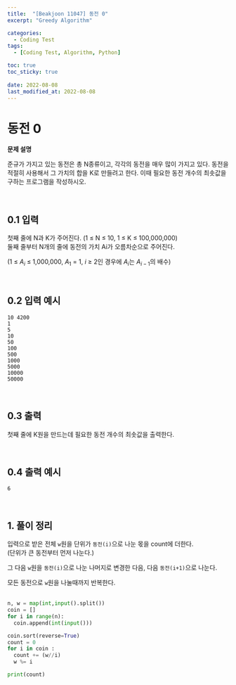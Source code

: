 ```yaml
---
title:  "[Beakjoon 11047] 동전 0"
excerpt: "Greedy Algorithm"

categories:
  - Coding Test
tags:
  - [Coding Test, Algorithm, Python]

toc: true
toc_sticky: true
 
date: 2022-08-08
last_modified_at: 2022-08-08
---
```



# 동전 0

**문제 설명**

준규가 가지고 있는 동전은 총 N종류이고, 각각의 동전을 매우 많이 가지고 있다.
동전을 적절히 사용해서 그 가치의 합을 K로 만들려고 한다. 
이때 필요한 동전 개수의 최솟값을 구하는 프로그램을 작성하시오. <br>

<br>

## 0.1 입력

첫째 줄에 N과 K가 주어진다. (1 ≤ N ≤ 10, 1 ≤ K ≤ 100,000,000)
<br>
둘째 줄부터 N개의 줄에 동전의 가치 Ai가 오름차순으로 주어진다. 

(1 ≤ $A_i$ ≤ 1,000,000, $A_1$ = 1,  $i$ ≥ 2인 경우에 $A_i$는 $A_{i-1}$의 배수)

<br>

## 0.2 입력 예시
```
10 4200
1
5
10
50
100
500
1000
5000
10000
50000
```



<br>


## 0.3 출력

첫째 줄에 K원을 만드는데 필요한 동전 개수의 최솟값을 출력한다.

<br>

## 0.4 출력 예시
```
6
```


<br>

## 1. 풀이 정리

입력으로 받은 전체 `w`원을 단위가 `동전(i)`으로 나눈 몫을 count에 더한다.<br>
(단위가 큰 동전부터 먼저 나눈다.)

그 다음 `w`원을 `동전(i)`으로 나눈 나머지로 변경한 다음, 다음 `동전(i+1)`으로 나눈다.

모든 동전으로 `w`원을 나눌때까지 반복한다.<br><br>

```python
n, w = map(int,input().split())
coin = []
for i in range(n):
  coin.append(int(input()))

coin.sort(reverse=True)
count = 0
for i in coin : 
  count += (w//i)
  w %= i

print(count)
```


<br>

